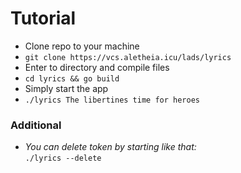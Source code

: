 # Tutorial

- Clone repo to your machine
- `git clone https://vcs.aletheia.icu/lads/lyrics`
- Enter to directory and compile files
- `cd lyrics && go build`
- Simply start the app
- `./lyrics The libertines time for heroes`
### Additional
- _You can delete token by starting like that:_ \
`./lyrics --delete`

